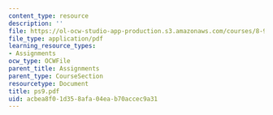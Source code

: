 ```yaml
---
content_type: resource
description: ''
file: https://ol-ocw-studio-app-production.s3.amazonaws.com/courses/8-942-cosmology-fall-2001/acbea8f01d358afa04eab70accec9a31_ps9.pdf
file_type: application/pdf
learning_resource_types:
- Assignments
ocw_type: OCWFile
parent_title: Assignments
parent_type: CourseSection
resourcetype: Document
title: ps9.pdf
uid: acbea8f0-1d35-8afa-04ea-b70accec9a31
---
```

